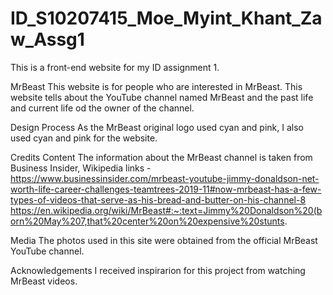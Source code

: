 # ID_S10207415_Moe_Myint_Khant_Zaw_Assg1
This is a front-end website for my ID assignment 1.

MrBeast
This website is for people who are interested in MrBeast. This website tells about the YouTube channel named MrBeast and the past life and current life od the owner of the channel.

Design Process
As the MrBeast original logo used cyan and pink, I also used cyan and pink for the website.

Credits
Content
The information about the MrBeast channel is taken from Business Insider, Wikipedia
links - https://www.businessinsider.com/mrbeast-youtube-jimmy-donaldson-net-worth-life-career-challenges-teamtrees-2019-11#now-mrbeast-has-a-few-types-of-videos-that-serve-as-his-bread-and-butter-on-his-channel-8
https://en.wikipedia.org/wiki/MrBeast#:~:text=Jimmy%20Donaldson%20(born%20May%207,that%20center%20on%20expensive%20stunts.

Media
The photos used in this site were obtained from the official MrBeast YouTube channel.

Acknowledgements
I received inspirarion for this project from watching MrBeast videos.